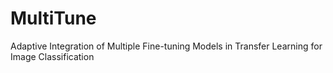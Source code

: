 # MultiTune
Adaptive Integration of Multiple Fine-tuning Models in Transfer Learning for Image Classification
